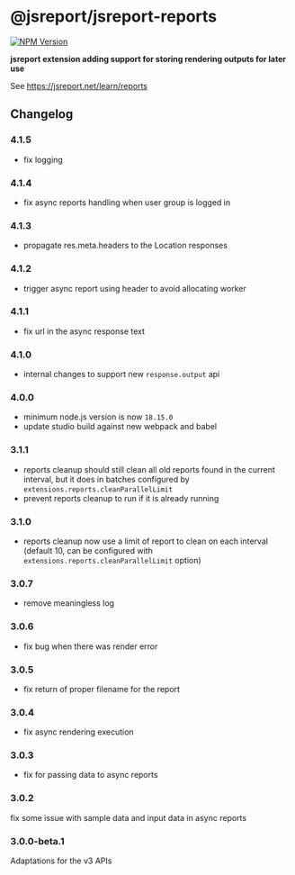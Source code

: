 # @jsreport/jsreport-reports
[![NPM Version](http://img.shields.io/npm/v/@jsreport/jsreport-reports.svg?style=flat-square)](https://npmjs.com/package/@jsreport/jsreport-reports)

**jsreport extension adding support for storing rendering outputs for later use**

See https://jsreport.net/learn/reports

## Changelog

### 4.1.5

- fix logging

### 4.1.4

- fix async reports handling when user group is logged in

### 4.1.3

- propagate res.meta.headers to the Location responses

### 4.1.2

- trigger async report using header to avoid allocating worker

### 4.1.1

- fix url in the async response text

### 4.1.0

- internal changes to support new `response.output` api

### 4.0.0

- minimum node.js version is now `18.15.0`
- update studio build against new webpack and babel

### 3.1.1

- reports cleanup should still clean all old reports found in the current interval, but it does in batches configured by `extensions.reports.cleanParallelLimit`
- prevent reports cleanup to run if it is already running

### 3.1.0

- reports cleanup now use a limit of report to clean on each interval (default 10, can be configured with `extensions.reports.cleanParallelLimit` option)

### 3.0.7

- remove meaningless log

### 3.0.6

- fix bug when there was render error

### 3.0.5

- fix return of proper filename for the report

### 3.0.4

- fix async rendering execution

### 3.0.3

- fix for passing data to async reports

### 3.0.2

fix some issue with sample data and input data in async reports

### 3.0.0-beta.1

Adaptations for the v3 APIs
